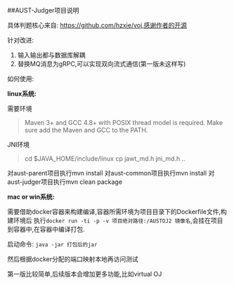 ##AUST-Judger项目说明

具体判题核心来自: https://github.com/hzxie/voj,感谢作者的开源

针对改进:
1. 输入输出都与数据库解耦
2. 替换MQ消息为gRPC,可以实现双向流式通信(第一版未这样写)

如何使用:

**linux系统:**

需要环境 
> Maven 3+ and GCC 4.8+ with POSIX thread model is required.
Make sure add the Maven and GCC to the PATH.

JNI环境

> cd $JAVA_HOME/include/linux
cp jawt_md.h jni_md.h ..


对aust-parent项目执行mvn install
对aust-common项目执行mvn install
对aust-judger项目执行mvn clean package

**mac or win系统:**

需要借助docker容器来构建编译,容器所需环境为项目目录下的Dockerfile文件,构建环境后
执行`docker run -ti -p -v 项目绝对路径:/AUSTOJ2 镜像名`,会挂在项目到容器中,在容器中编译打包.


启动命令:
`java -jar 打包后的jar`

然后根据docker分配的端口映射本地再访问测试


第一版比较简单,后续版本会增加更多功能,比如virtual OJ